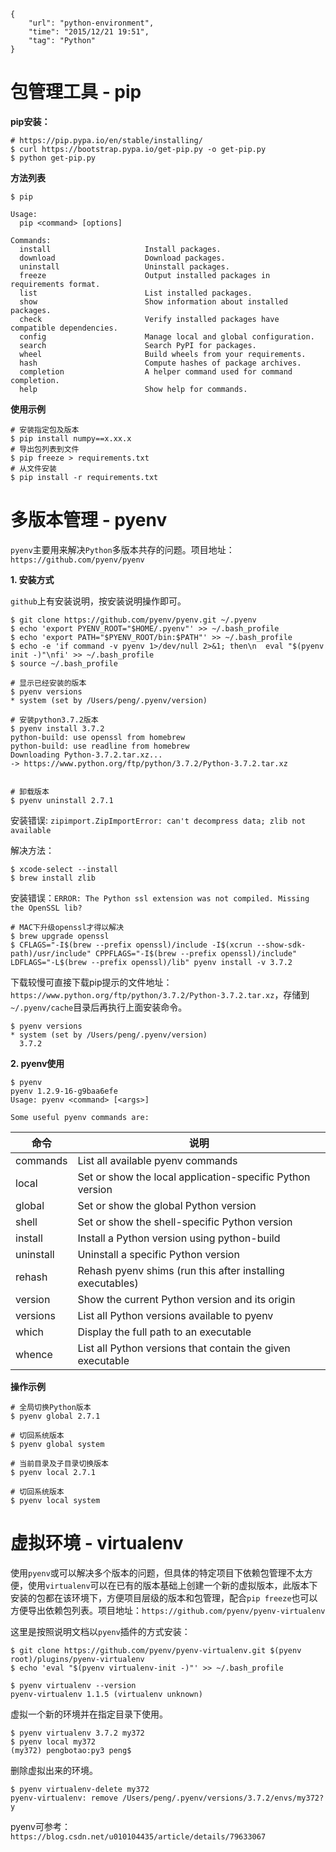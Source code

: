 ```
{
    "url": "python-environment",
    "time": "2015/12/21 19:51",
    "tag": "Python"
}
```

# 包管理工具 - pip

**pip安装：**

```
# https://pip.pypa.io/en/stable/installing/
$ curl https://bootstrap.pypa.io/get-pip.py -o get-pip.py
$ python get-pip.py
```

**方法列表**

```
$ pip

Usage:
  pip <command> [options]

Commands:
  install                     Install packages.
  download                    Download packages.
  uninstall                   Uninstall packages.
  freeze                      Output installed packages in requirements format.
  list                        List installed packages.
  show                        Show information about installed packages.
  check                       Verify installed packages have compatible dependencies.
  config                      Manage local and global configuration.
  search                      Search PyPI for packages.
  wheel                       Build wheels from your requirements.
  hash                        Compute hashes of package archives.
  completion                  A helper command used for command completion.
  help                        Show help for commands.
```

**使用示例**

```
# 安装指定包及版本
$ pip install numpy==x.xx.x
# 导出包列表到文件
$ pip freeze > requirements.txt
# 从文件安装
$ pip install -r requirements.txt
```

# 多版本管理 - pyenv

`pyenv`主要用来解决`Python`多版本共存的问题。项目地址：`https://github.com/pyenv/pyenv`

**1. 安装方式**

`github`上有安装说明，按安装说明操作即可。

```
$ git clone https://github.com/pyenv/pyenv.git ~/.pyenv
$ echo 'export PYENV_ROOT="$HOME/.pyenv"' >> ~/.bash_profile
$ echo 'export PATH="$PYENV_ROOT/bin:$PATH"' >> ~/.bash_profile
$ echo -e 'if command -v pyenv 1>/dev/null 2>&1; then\n  eval "$(pyenv init -)"\nfi' >> ~/.bash_profile
$ source ~/.bash_profile

# 显示已经安装的版本
$ pyenv versions
* system (set by /Users/peng/.pyenv/version)

# 安装python3.7.2版本
$ pyenv install 3.7.2
python-build: use openssl from homebrew
python-build: use readline from homebrew
Downloading Python-3.7.2.tar.xz...
-> https://www.python.org/ftp/python/3.7.2/Python-3.7.2.tar.xz


# 卸载版本
$ pyenv uninstall 2.7.1
```

安装错误: `zipimport.ZipImportError: can't decompress data; zlib not available`

解决方法：

```
$ xcode-select --install
$ brew install zlib
```

安装错误：`ERROR: The Python ssl extension was not compiled. Missing the OpenSSL lib?`

```
# MAC下升级openssl才得以解决
$ brew upgrade openssl
$ CFLAGS="-I$(brew --prefix openssl)/include -I$(xcrun --show-sdk-path)/usr/include" CPPFLAGS="-I$(brew --prefix openssl)/include" LDFLAGS="-L$(brew --prefix openssl)/lib" pyenv install -v 3.7.2
```


下载较慢可直接下载pip提示的文件地址：`https://www.python.org/ftp/python/3.7.2/Python-3.7.2.tar.xz`，存储到 `~/.pyenv/cache`目录后再执行上面安装命令。

```
$ pyenv versions
* system (set by /Users/peng/.pyenv/version)
  3.7.2
```


**2. pyenv使用**

```
$ pyenv
pyenv 1.2.9-16-g9baa6efe
Usage: pyenv <command> [<args>]

Some useful pyenv commands are:
```

命令|说明
---|---
commands    |List all available pyenv commands
local       |Set or show the local application-specific Python version
global      |Set or show the global Python version
shell       |Set or show the shell-specific Python version
install     |Install a Python version using python-build
uninstall   |Uninstall a specific Python version
rehash      |Rehash pyenv shims (run this after installing executables)
version     |Show the current Python version and its origin
versions    |List all Python versions available to pyenv
which       |Display the full path to an executable
whence      |List all Python versions that contain the given executable

**操作示例**

```
# 全局切换Python版本
$ pyenv global 2.7.1

# 切回系统版本
$ pyenv global system

# 当前目录及子目录切换版本
$ pyenv local 2.7.1

# 切回系统版本
$ pyenv local system
```


# 虚拟环境 - virtualenv
使用`pyenv`或可以解决多个版本的问题，但具体的特定项目下依赖包管理不太方便，使用`virtualenv`可以在已有的版本基础上创建一个新的虚拟版本，此版本下安装的包都在该环境下，方便项目层级的版本和包管理，配合`pip freeze`也可以方便导出依赖包列表。项目地址：`https://github.com/pyenv/pyenv-virtualenv`

这里是按照说明文档以`pyenv`插件的方式安装：

```
$ git clone https://github.com/pyenv/pyenv-virtualenv.git $(pyenv root)/plugins/pyenv-virtualenv
$ echo 'eval "$(pyenv virtualenv-init -)"' >> ~/.bash_profile

$ pyenv virtualenv --version
pyenv-virtualenv 1.1.5 (virtualenv unknown)
```

虚拟一个新的环境并在指定目录下使用。

```
$ pyenv virtualenv 3.7.2 my372
$ pyenv local my372
(my372) pengbotao:py3 peng$
```

删除虚拟出来的环境。

```
$ pyenv virtualenv-delete my372
pyenv-virtualenv: remove /Users/peng/.pyenv/versions/3.7.2/envs/my372? y
```

pyenv可参考：`https://blog.csdn.net/u010104435/article/details/79633067`

